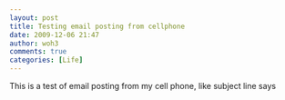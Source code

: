 ```yaml
---
layout: post
title: Testing email posting from cellphone
date: 2009-12-06 21:47
author: woh3
comments: true
categories: [Life]
---
```

This is a test of email posting from my cell phone, like subject line says
